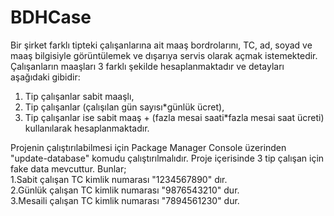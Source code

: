 # BDHCase
Bir şirket farklı tipteki çalışanlarına ait maaş bordrolarını, TC, ad, soyad ve maaş bilgisiyle görüntülemek ve dışarıya servis olarak açmak istemektedir.
Çalışanların maaşları 3 farklı şekilde hesaplanmaktadır ve detayları aşağıdaki gibidir: <br>
1. Tip çalışanlar sabit maaşlı,
2. Tip çalışanlar (çalışılan gün sayısı*günlük ücret),
3. Tip çalışanlar ise sabit maaş + (fazla mesai saati*fazla mesai saat ücreti) kullanılarak hesaplanmaktadır. <br>



Projenin çalıştırılabilmesi için Package Manager Console üzerinden "update-database" komudu çalıştırılmalıdır.
Proje içerisinde 3 tip çalışan için fake data mevcuttur. Bunlar; <br>
1.Sabit çalışan TC kimlik numarası "1234567890" dır. <br>
2.Günlük çalışan TC kimlik numarası "9876543210" dur. <br>
3.Mesaili çalışan TC kimlik numarası "7894561230" dur. <br>
